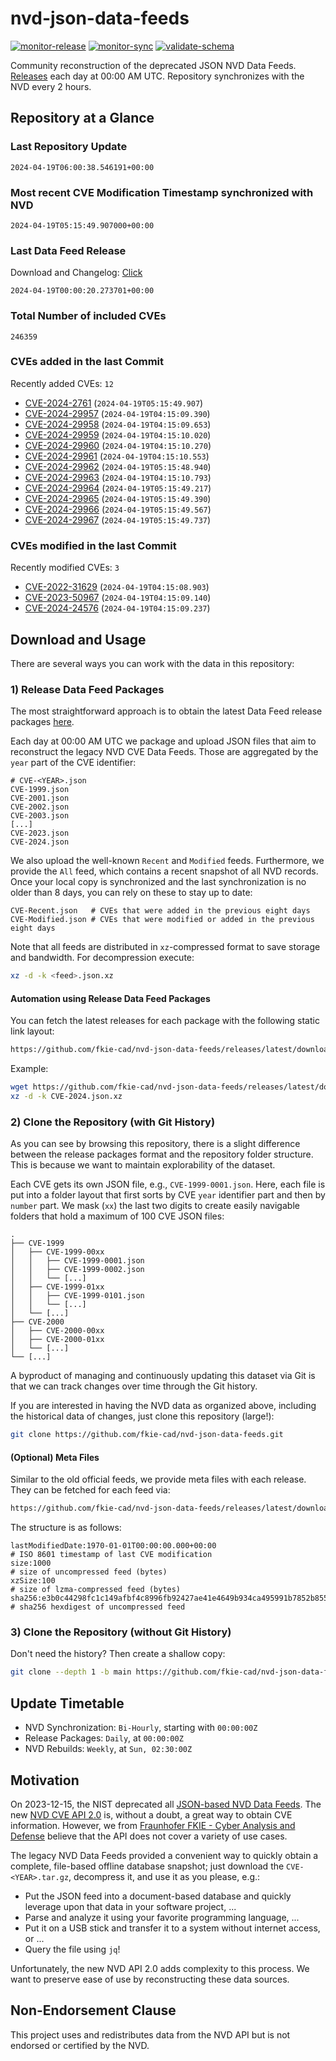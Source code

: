 # nvd-json-data-feeds

[![monitor-release](https://github.com/fkie-cad/nvd-json-data-feeds/actions/workflows/monitor_release.yml/badge.svg)](https://github.com/fkie-cad/nvd-json-data-feeds/actions/workflows/monitor_release.yml)
[![monitor-sync](https://github.com/fkie-cad/nvd-json-data-feeds/actions/workflows/monitor_sync.yml/badge.svg)](https://github.com/fkie-cad/nvd-json-data-feeds/actions/workflows/monitor_sync.yml)
[![validate-schema](https://github.com/fkie-cad/nvd-json-data-feeds/actions/workflows/validate_schema.yml/badge.svg)](https://github.com/fkie-cad/nvd-json-data-feeds/actions/workflows/validate_schema.yml)

Community reconstruction of the deprecated JSON NVD Data Feeds.
[Releases](https://github.com/fkie-cad/nvd-json-data-feeds/releases/latest) each day at 00:00 AM UTC.
Repository synchronizes with the NVD every 2 hours.

## Repository at a Glance

### Last Repository Update

```plain
2024-04-19T06:00:38.546191+00:00
```

### Most recent CVE Modification Timestamp synchronized with NVD

```plain
2024-04-19T05:15:49.907000+00:00
```

### Last Data Feed Release

Download and Changelog: [Click](https://github.com/fkie-cad/nvd-json-data-feeds/releases/latest)

```plain
2024-04-19T00:00:20.273701+00:00
```

### Total Number of included CVEs

```plain
246359
```

### CVEs added in the last Commit

Recently added CVEs: `12`

- [CVE-2024-2761](CVE-2024/CVE-2024-27xx/CVE-2024-2761.json) (`2024-04-19T05:15:49.907`)
- [CVE-2024-29957](CVE-2024/CVE-2024-299xx/CVE-2024-29957.json) (`2024-04-19T04:15:09.390`)
- [CVE-2024-29958](CVE-2024/CVE-2024-299xx/CVE-2024-29958.json) (`2024-04-19T04:15:09.653`)
- [CVE-2024-29959](CVE-2024/CVE-2024-299xx/CVE-2024-29959.json) (`2024-04-19T04:15:10.020`)
- [CVE-2024-29960](CVE-2024/CVE-2024-299xx/CVE-2024-29960.json) (`2024-04-19T04:15:10.270`)
- [CVE-2024-29961](CVE-2024/CVE-2024-299xx/CVE-2024-29961.json) (`2024-04-19T04:15:10.553`)
- [CVE-2024-29962](CVE-2024/CVE-2024-299xx/CVE-2024-29962.json) (`2024-04-19T05:15:48.940`)
- [CVE-2024-29963](CVE-2024/CVE-2024-299xx/CVE-2024-29963.json) (`2024-04-19T04:15:10.793`)
- [CVE-2024-29964](CVE-2024/CVE-2024-299xx/CVE-2024-29964.json) (`2024-04-19T05:15:49.217`)
- [CVE-2024-29965](CVE-2024/CVE-2024-299xx/CVE-2024-29965.json) (`2024-04-19T05:15:49.390`)
- [CVE-2024-29966](CVE-2024/CVE-2024-299xx/CVE-2024-29966.json) (`2024-04-19T05:15:49.567`)
- [CVE-2024-29967](CVE-2024/CVE-2024-299xx/CVE-2024-29967.json) (`2024-04-19T05:15:49.737`)


### CVEs modified in the last Commit

Recently modified CVEs: `3`

- [CVE-2022-31629](CVE-2022/CVE-2022-316xx/CVE-2022-31629.json) (`2024-04-19T04:15:08.903`)
- [CVE-2023-50967](CVE-2023/CVE-2023-509xx/CVE-2023-50967.json) (`2024-04-19T04:15:09.140`)
- [CVE-2024-24576](CVE-2024/CVE-2024-245xx/CVE-2024-24576.json) (`2024-04-19T04:15:09.237`)


## Download and Usage

There are several ways you can work with the data in this repository:

### 1) Release Data Feed Packages

The most straightforward approach is to obtain the latest Data Feed release packages [here](https://github.com/fkie-cad/nvd-json-data-feeds/releases/latest).

Each day at 00:00 AM UTC we package and upload JSON files that aim to reconstruct the legacy NVD CVE Data Feeds.
Those are aggregated by the `year` part of the CVE identifier:

```
# CVE-<YEAR>.json
CVE-1999.json
CVE-2001.json
CVE-2002.json
CVE-2003.json
[...]
CVE-2023.json
CVE-2024.json
```

We also upload the well-known `Recent` and `Modified` feeds.
Furthermore, we provide the `All` feed, which contains a recent snapshot of all NVD records.
Once your local copy is synchronized and the last synchronization is no older than 8 days, you can rely on these to stay up to date:

```plain
CVE-Recent.json   # CVEs that were added in the previous eight days
CVE-Modified.json # CVEs that were modified or added in the previous eight days
```

Note that all feeds are distributed in `xz`-compressed format to save storage and bandwidth.
For decompression execute:

```sh
xz -d -k <feed>.json.xz
```

#### Automation using Release Data Feed Packages

You can fetch the latest releases for each package with the following static link layout:

```sh
https://github.com/fkie-cad/nvd-json-data-feeds/releases/latest/download/CVE-<YEAR>.json.xz
```

Example:

```sh
wget https://github.com/fkie-cad/nvd-json-data-feeds/releases/latest/download/CVE-2024.json.xz
xz -d -k CVE-2024.json.xz
```

### 2) Clone the Repository (with Git History)

As you can see by browsing this repository, there is a slight difference between the release packages format and the repository folder structure.
This is because we want to maintain explorability of the dataset.

Each CVE gets its own JSON file, e.g., `CVE-1999-0001.json`.
Here, each file is put into a folder layout that first sorts by CVE `year` identifier part and then by `number` part.
We mask (`xx`) the last two digits to create easily navigable folders that hold a maximum of 100 CVE JSON files:

```plain
.
├── CVE-1999
│   ├── CVE-1999-00xx
│   │   ├── CVE-1999-0001.json
│   │   ├── CVE-1999-0002.json
│   │   └── [...]
│   ├── CVE-1999-01xx
│   │   ├── CVE-1999-0101.json
│   │   └── [...]
│   └── [...]
├── CVE-2000
│   ├── CVE-2000-00xx
│   ├── CVE-2000-01xx
│   └── [...]
└── [...]
```

A byproduct of managing and continuously updating this dataset via Git is that we can track changes over time through the Git history.

If you are interested in having the NVD data as organized above, including the historical data of changes, just clone this repository (large!):

```sh
git clone https://github.com/fkie-cad/nvd-json-data-feeds.git
```

#### (Optional) Meta Files

Similar to the old official feeds, we provide meta files with each release. They can be fetched for each feed via:

```sh
https://github.com/fkie-cad/nvd-json-data-feeds/releases/latest/download/CVE-<YEAR>.meta
```

The structure is as follows:

```plain
lastModifiedDate:1970-01-01T00:00:00.000+00:00                          # ISO 8601 timestamp of last CVE modification
size:1000                                                               # size of uncompressed feed (bytes)
xzSize:100                                                              # size of lzma-compressed feed (bytes)
sha256:e3b0c44298fc1c149afbf4c8996fb92427ae41e4649b934ca495991b7852b855 # sha256 hexdigest of uncompressed feed
```

### 3) Clone the Repository (without Git History)

Don't need the history? Then create a shallow copy:

```sh
git clone --depth 1 -b main https://github.com/fkie-cad/nvd-json-data-feeds.git
```


## Update Timetable

* NVD Synchronization: `Bi-Hourly`, starting with `00:00:00Z`
* Release Packages: `Daily`, at `00:00:00Z`
* NVD Rebuilds: `Weekly`, at `Sun, 02:30:00Z`


## Motivation

On 2023-12-15, the NIST deprecated all [JSON-based NVD Data Feeds](https://nvd.nist.gov/vuln/data-feeds#divRetirementBanner-1).
The new [NVD CVE API 2.0](https://nvd.nist.gov/developers/vulnerabilities) is, without a doubt, a great way to obtain CVE information.
However, we from [Fraunhofer FKIE - Cyber Analysis and Defense](https://www.fkie.fraunhofer.de/en/departments/cad.html) believe that the API does not cover a variety of use cases.

The legacy NVD Data Feeds provided a convenient way to quickly obtain a complete, file-based offline database snapshot; just download the `CVE-<YEAR>.tar.gz`, decompress it, and use it as you please, e.g.:

- Put the JSON feed into a document-based database and quickly leverage upon that data in your software project, ...
- Parse and analyze it using your favorite programming language, ...
- Put it on a USB stick and transfer it to a system without internet access, or ...
- Query the file using `jq`!

Unfortunately, the new NVD API 2.0 adds complexity to this process.
We want to preserve ease of use by reconstructing these data sources.

## Non-Endorsement Clause

This project uses and redistributes data from the NVD API but is not endorsed or certified by the NVD.